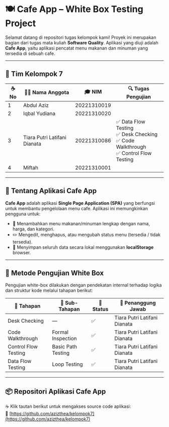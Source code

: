 # 🍽️ Cafe App – White Box Testing Project

Selamat datang di repositori tugas kelompok kami! Proyek ini merupakan bagian dari tugas mata kuliah **Software Quality**. Aplikasi yang diuji adalah **Cafe App**, yaitu aplikasi pencatat menu makanan dan minuman yang tersedia di sebuah cafe.

---

## 👥 Tim Kelompok 7

| ☕ No | 🧑‍💻 Nama Anggota             | 🎓 NIM      | 🔍 Tugas Pengujian                                                                     |
|------|------------------------------|-------------|----------------------------------------------------------------------------------------|
| 1    | Abdul Aziz                   | 20221310019 |                                                                                        |
| 2    | Iqbal Yudiana                | 20221310020 |                                                                                        |
| 3    | Tiara Putri Latifani Dianata | 20221310086 | ✅ Data Flow Testing<br>✅ Desk Checking<br>✅ Code Walkthrough<br>✅ Control Flow Testing |
| 4    | Miftah            | 20221310001 |                                                                                        |

---

## 📝 Tentang Aplikasi Cafe App

**Cafe App** adalah aplikasi **Single Page Application (SPA)** yang berfungsi untuk membantu pengelolaan menu cafe. Aplikasi ini memungkinkan pengguna untuk:

- 🥗 Menambahkan menu makanan/minuman lengkap dengan nama, harga, dan kategori.
- ✏️ Mengedit, menghapus, atau mengubah status menu (tersedia / tidak tersedia).
- 💾 Menyimpan seluruh data secara lokal menggunakan **localStorage** browser.

---

## 🧪 Metode Pengujian White Box

Pengujian white-box dilakukan dengan pendekatan internal terhadap logika dan struktur kode melalui tahapan berikut:

| 🍵 Tahapan            | 🔸 Sub-Tahapan       | 📌 Status | 👤 Penanggung Jawab            |
|-----------------------|----------------------|-----------|-------------------------------|
| Desk Checking         | —                    | ✅        | Tiara Putri Latifani Dianata  |
| Code Walkthrough      | Formal Inspection    | ✅        | Tiara Putri Latifani Dianata  |
| Control Flow Testing  | Basic Path Testing   | ✅        | Tiara Putri Latifani Dianata  |
| Data Flow Testing     | Loop Testing         | ✅        | Tiara Putri Latifani Dianata  |

---

## 📦 Repositori Aplikasi Cafe App

☕ Klik tautan berikut untuk mengakses source code aplikasi:  
🔗 [https://github.com/azizthea/kelompok7](https://github.com/azizthea/kelompok7)
